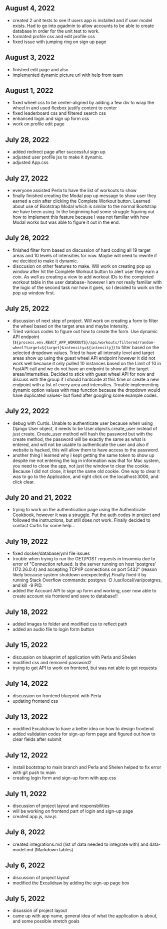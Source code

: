 ## August 4, 2022
- created 2 unit tests to see if users app is installed and if user model exists. Had to go into pgadmin to allow accounts to be able to create database in order for the unit test to work. 
- formated profile css and edit profile css 
- fixed issue with jumping ring on sign up page

## August 3, 2022
- finished edit page and also 
- implemented dynamic picture url with help from team

## August 1, 2022
- fixed wheel css to be center-aligned by adding a few div to wrap the wheel in and used flexbox justify content to center
- fixed leaderboard css and filtered search css
- enhanced login and sign up form css 
- work on profile edit page

## July 28, 2022
- added redirect page after successful sign up.
- adjusted user profile jsx to make it dynamic.
- adjusted App.css

## July 27, 2022
- everyone assisted Perla to have the list of workouts to show
- finally finished creating the Modal pop up message to show user they earned a coin after clicking the Complete Workout button. Learned about use of Bootstrap Modal which is similar to the normal Bootstrap we have been using. In the beginning had some struggle figuring out how to implement this feature because I was not familiar with how Modal works but was able to figure it out in the end. 

## July 26, 2022
- finished filter form based on discussion of hard coding all 19 target areas and 10 levels of intensities for now. Maybe will need to rewrite if we decided to make it dynamic. 
- disccusion on other features to make. Will work on creating pop up window after hit the Complete Workout button to alert user they earn a coin. As well as creating a view to add workout IDs to the completed workout table in the user database- however I am not really familiar with the logic of the second task nor how it goes, so I decided to work on the pop up window first. 

## July 25, 2022
- discussion of next step of project. Will work on creating a form to filter the wheel based on the target area and maybe intensity. 
- Tried various codes to figure out how to create the form. Use dynamic API endpoint
(`${process.env.REACT_APP_WORKOUTS}/api/workouts/filtered/random-wheel?target=${target}&intensity=${intensity}`) to filter based on the selected dropdown values. Tried to have all intensity level and target areas show up using the guest wheel API endpoint however it did not work well because it only pulled 10 instances based on the Limit of 10 in FastAPI call and we do not have an endpoint to show all the target areas/internsities. Decided to stick with guest wheel API for now and discuss with the group if I should hardcode at this time or create a new endpoint with a list of every area and intensities. Trouble implementing dynamic option values with map function because the dropdown would have duplicated values- but fixed after googling some example codes. 

## July 22, 2022
- debug with Curtis. Unable to authenticate user because when using Django User object, it needs to be User.objects.create_user instead of just create. Create_user method will hash the password but with the create method, the password will be exactly the same as what is entered, and will not be usable to authenticate the user and also if website is hacked, this will allow them to have access to the password. 
- another thing I learned why I kept getting the same token to show up despite me not entering the log in information was that for Mac system, you need to close the app, not just the window to clear the cookie. Because I did not close, it kept the same old cookie. One way to clear it was to go to the Application, and right click on the localhost:3000, and click clear.

## July 20 and 21, 2022
- trying to work on the authentication page using the Authenticate Cookbook, however it was a struggle. Put the auth codes in project and followed the instructions, but still does not work. Finally decided to contact Curtis for some help...

## July 19, 2022
- fixed docker/database/yml file issues
- trouble when trying to run the GET/POST requests in Insomnia due to error of 
"Connection refused. Is the server running on host 'postgres' (172.26.0.4) and accepting
TCP/IP connections on port 5432" (reason likely because system shutdown unexpectedly).Finally fixed it by running Stack Overflow commands: postgres -D /usr/local/var/postgres, and kill -9 PID.
- added the Account API to sign up form and working, user now able to create account via 
frontend and save to database!! 

## July 18, 2022
- added images to folder and modified css to reflect path
- added an audio file to login form button

## July 15, 2022
- discussion on blueprint of application with Perla and Shelen
- modified css and removed password2 
- trying to get API to work on frontend, but was not able to get requests

## July 14, 2022
- discussion on frontend blueprint with Perla
- updating frontend css

## July 13, 2022
- modified Excalidraw to have a better idea on how to design frontend
- added validation codes for sign-up form page and figured out how to clear fields after submit 

## July 12, 2022
- install bootstrap to main branch and Perla and Shelen helped to fix error with git push to main
- creating login form and sign-up form with app.css 

## July 11, 2022
- discussion of project layout and responsbilities
- will be working on frontend part of login and sign-up page
- created app.js, nav.js

## July 8, 2022
- created integrations.md (list of data needed to integrate with) and data-model.md (Markdown tables)

## July 6, 2022
- discussion of project layout
- modified the Excalidraw by adding the sign-up page box

## July 5, 2022
- disussion of project layout
- came up with app name, general idea of what the application is about, and some possible stretch goals
